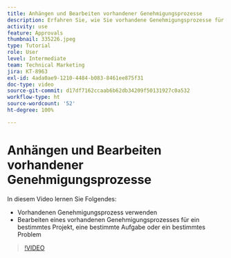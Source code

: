 ```yaml
---
title: Anhängen und Bearbeiten vorhandener Genehmigungsprozesse
description: Erfahren Sie, wie Sie vorhandene Genehmigungsprozesse für Projekte, Aufgaben oder Probleme in [!DNL  Workfront]verwenden und bearbeiten.
activity: use
feature: Approvals
thumbnail: 335226.jpeg
type: Tutorial
role: User
level: Intermediate
team: Technical Marketing
jira: KT-8963
exl-id: 4ada0ae9-1210-4484-b083-8461ee875f31
doc-type: video
source-git-commit: d17df7162ccaab6b62db34209f50131927c0a532
workflow-type: ht
source-wordcount: '52'
ht-degree: 100%

---
```


# Anhängen und Bearbeiten vorhandener Genehmigungsprozesse

In diesem Video lernen Sie Folgendes:

* Vorhandenen Genehmigungsprozess verwenden
* Bearbeiten eines vorhandenen Genehmigungsprozesses für ein bestimmtes Projekt, eine bestimmte Aufgabe oder ein bestimmtes Problem

>[!VIDEO](https://video.tv.adobe.com/v/335226/?quality=12&learn=on&enablevpops)

<!---
learn more URLS
--->
